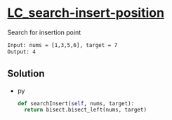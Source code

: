# [LC_search-insert-position](https://leetcode.com/problems/search-insert-position)

Search for insertion point

```txt
Input: nums = [1,3,5,6], target = 7
Output: 4
```

## Solution

* py

  ```py
  def searchInsert(self, nums, target):
    return bisect.bisect_left(nums, target)
  ```
